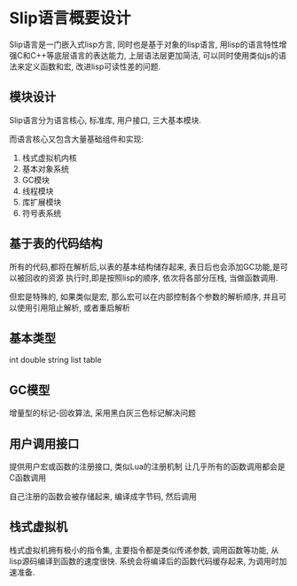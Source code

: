 Slip语言概要设计
===============


Slip语言是一门嵌入式lisp方言, 同时也是基于对象的lisp语言, 用lisp的语言特性增强C和C++等底层语言的表达能力, 上层语法层更加简洁, 可以同时使用类似js的语法来定义函数和宏, 改进lisp可读性差的问题.


## 模块设计

Slip语言分为语言核心, 标准库, 用户接口, 三大基本模块. 

而语言核心又包含大量基础组件和实现:

1. 栈式虚拟机内核
2. 基本对象系统
3. GC模块
4. 线程模块
5. 库扩展模块
6. 符号表系统


## 基于表的代码结构

所有的代码,都将在解析后,以表的基本结构储存起来, 表日后也会添加GC功能,是可以被回收的资源
执行时,即是按照lisp的顺序, 依次将各部分压栈, 当做函数调用.

但宏是特殊的, 如果类似是宏, 那么宏可以在内部控制各个参数的解析顺序, 并且可以使用引用阻止解析, 或者重启解析


## 基本类型

int double string list table 


## GC模型

增量型的标记-回收算法, 采用黑白灰三色标记解决问题


## 用户调用接口

提供用户宏或函数的注册接口, 类似Lua的注册机制
让几乎所有的函数调用都会是C函数调用

自己注册的函数会被存储起来, 编译成字节码, 然后调用

## 栈式虚拟机

栈式虚拟机拥有极小的指令集, 主要指令都是类似传递参数, 调用函数等功能, 从lisp源码编译到函数的速度很快. 系统会将编译后的函数代码缓存起来, 为调用时加速准备.


